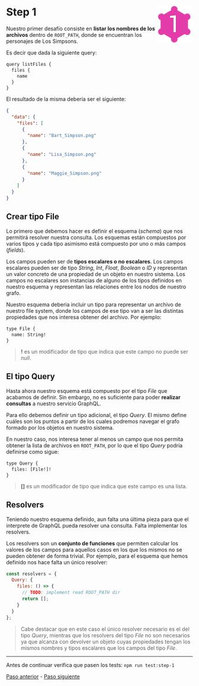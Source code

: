 # Step 1 <img align="right" width="100" height="100" src="../img/graphql-fs-level-1.png">

Nuestro primer desafío consiste en **listar los nombres de los archivos** dentro de `ROOT_PATH`, donde se encuentran los personajes de Los Simpsons.

Es decir que dada la siguiente query:

```gql
query listFiles {
  files {
    name
  }
}
```

El resultado de la misma deberia ser el siguiente:

```json
{
  "data": {
    "files": [
      {
        "name": "Bart_Simpson.png"
      },
      {
        "name": "Lisa_Simpson.png"
      },
      {
        "name": "Maggie_Simpson.png"
      }
    ]
  }
}
```

## Crear tipo __File__

Lo primero que debemos hacer es definir el esquema (_schema_) que nos permitirá resolver nuestra consulta. Los esquemas están compuestos por varios tipos y cada tipo asimismo está compuesto por uno o más campos (_fields_).

Los campos pueden ser de **tipos escalares o no escalares**. Los campos escalares pueden ser de tipo _String_, _Int_, _Float_, _Boolean_ o _ID_ y representan un valor concreto de una propiedad de un objeto en nuestro sistema. Los campos no escalares son instancias de alguno de los tipos definidos en nuestro esquema y representan las relaciones entre los nodos de nuestro grafo.

Nuestro esquema deberia incluir un tipo para representar un archivo de nuestro file system, donde los campos de ese tipo van a ser las distintas propiedades que nos interesa obtener del archivo. Por ejemplo:

```gql
type File {
  name: String!
}
```

> __!__ es un modificador de tipo que indica que este campo no puede ser _null_.

## El tipo __Query__

Hasta ahora nuestro esquema está compuesto por el tipo _File_ que acabamos de definir. Sin embargo, no es suficiente para poder **realizar consultas** a nuestro servicio GraphQL.

Para ello debemos definir un tipo adicional, el tipo _Query_. El mismo define cuáles son los puntos a partir de los cuales podremos navegar el grafo formado por los objetos en nuestro sistema.

En nuestro caso, nos interesa tener al menos un campo que nos permita obtener la lista de archivos en `ROOT_PATH`, por lo que el tipo _Query_ podría definirse como sigue:

```gql
type Query {
  files: [File!]!
}
```

> __[]__ es un modificador de tipo que indica que este campo es una lista.

## __Resolvers__

Teniendo nuestro esquema definido, aun falta una última pieza para que el interprete de GraphQL pueda resolver una consulta. Falta implementar los resolvers.

Los resolvers son un **conjunto de funciones** que permiten calcular los valores de los campos para aquellos casos en los que los mismos no se pueden obtener de forma trivial. Por ejemplo, para el esquema que hemos definido nos hace falta un único resolver:

```js
const resolvers = {
  Query: {
    files: () => {
      // TODO: implement read ROOT_PATH dir
      return [];
    }
  }
};
```

> Cabe destacar que en este caso el único resolver necesario es el del tipo _Query_, mientras que los resolvers del tipo _File_ no son necesarios ya que alcanza con devolver un objeto cuyas propiedades tengan los mismos nombres y tipos escalares que los campos del tipo _File_.

---

Antes de continuar verifica que pasen los tests: `npm run test:step-1`

[Paso anterior](STEP-0.md) - [Paso siguiente](STEP-2.md)
